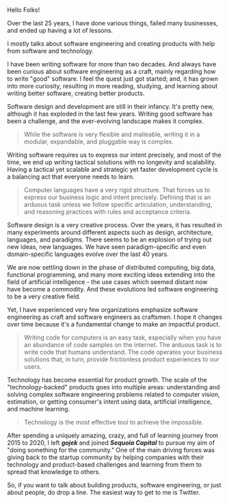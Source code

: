 Hello Folks! 

Over the last 25 years, I have done various things, failed many businesses, and ended up having a lot of lessons.

I mostly talks about software engineering and creating products with help from software and technology.

I have been writing software for more than two decades. And always have been curious about software engineering as a craft, mainly regarding how to write "good" software. I feel the quest just got started; and, it has grown into more curiosity, resulting in more reading, studying, and learning about writing better software, creating better products.

Software design and development are still in their infancy. It's pretty new, although it has exploded in the last few years. Writing good software has been a challenge, and the ever-evolving landscape makes it complex. 

> While the software is very flexible and malleable, writing it in a modular, expandable, and pluggable way is complex.

 Writing software requires us to express our intent precisely, and most of the time, we end up writing tactical solutions with no longevity and scalability. Having a tactical yet scalable and strategic yet faster development cycle is a balancing act that everyone needs to learn. 

 

 > Computer languages have a very rigid structure. That forces us to express our business logic and intent precisely. Defining that is an arduous task unless we follow specific articulation, understanding, and reasoning practices with rules and acceptance criteria.


Software design is a very creative process. Over the years, it has resulted in many experiments around different aspects such as design, architecture, languages, and paradigms. There seems to be an explosion of trying out new ideas, new languages. We have seen paradigm-specific and even domain-specific languages evolve over the last 40 years.

We are now settling down in the phase of distributed computing, big data, functional programming, and many more exciting ideas extending into the field of artificial intelligence - the use cases which seemed distant now have become a commodity. And these evolutions led software engineering to be a very creative field.

Yet, I have experienced very few organizations emphasize software engineering as craft and software engineers as craftsmen. I hope it changes over time because it's a fundamental change to make an impactful product.


> Writing code for computers is an easy task, especially when you have an abundance of code samples on the internet. The arduous task is to write code that humans understand. The code operates your business solutions that, in turn, provide frictionless product experiences to our users. 




Technology has become essential for product growth. The scale of the "technology-backed" products goes into multiple areas: understanding and solving complex software engineering problems related to computer vision, estimation, or getting consumer's intent using data, artificial intelligence, and machine learning.

> Technology is the most effective tool to achieve the impossible.


After spending a uniquely amazing, crazy, and full of learning journey from 2015 to 2020, I left _**gojek**_ and joined _**Sequoia Capital**_ to pursue my aim of "doing something for the community." One of the main driving forces was giving back to the startup community by helping companies with their technology and product-based challenges and learning from them to spread that knowledge to others.

So, if you want to talk about building products, software engineering, or just about people, do drop a line. The easiest way to get to me is Twitter.


